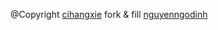 @Copyright [cihangxie](https://github.com/cihangxie/cihangxie.github.io)
fork & fill [nguyenngodinh](https://github.com/nguyenngodinh)
